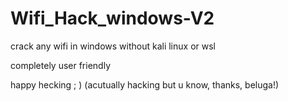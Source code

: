 # Wifi_Hack_windows-V2
crack any wifi in windows without kali linux or wsl


completely user friendly


happy hecking ; ) (acutually hacking but u know, thanks, beluga!)
